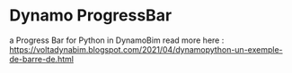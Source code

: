 # Dynamo ProgressBar
a Progress Bar for Python in DynamoBim
read more here :
https://voltadynabim.blogspot.com/2021/04/dynamopython-un-exemple-de-barre-de.html
